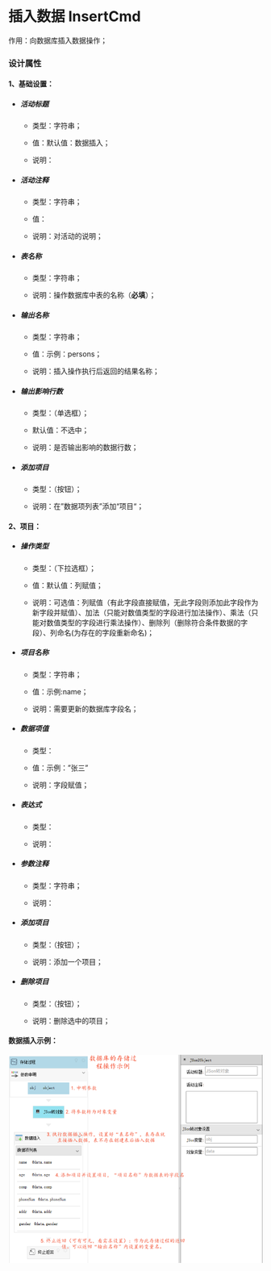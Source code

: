 # 插入数据 InsertCmd

作用：向数据库插入数据操作；

### 设计属性

#### 1、基础设置：

* ##### 活动标题

  * 类型：字符串；

  * 值：默认值：数据插入；

  * 说明：
* ##### 活动注释

  * 类型：字符串；

  * 值：

  * 说明：对活动的说明；
* ##### 表名称

  * 类型：字符串；

  * 说明：操作数据库中表的名称（**必填**）；
* ##### 输出名称

  * 类型：字符串；

  * 值：示例：persons；

  * 说明：插入操作执行后返回的结果名称；
* ##### 输出影响行数

  * 类型：（单选框）；

  * 默认值：不选中；

  * 说明：是否输出影响的数据行数；
* ##### 添加项目

  * 类型：（按钮）；

  * 说明：在”数据项列表”添加“项目“；

#### 2、项目：

* ##### 操作类型

  * 类型：（下拉选框）；

  * 值：默认值：列赋值；

  * 说明：可选值：列赋值（有此字段直接赋值，无此字段则添加此字段作为新字段并赋值）、加法（只能对数值类型的字段进行加法操作）、乘法（只能对数值类型的字段进行乘法操作）、删除列（删除符合条件数据的字段）、列命名\(为存在的字段重新命名\)；
* ##### 项目名称

  * 类型：字符串；

  * 值：示例:name；

  * 说明：需要更新的数据库字段名；
* ##### 数据项值

  * 类型：

  * 值：示例：”张三”

  * 说明：字段赋值；
* ##### 表达式

  * 类型：

  * 说明：
* ##### 参数注释

  * 类型：字符串；

  * 说明：
* ##### 添加项目

  * 类型：（按钮）；

  * 说明：添加一个项目；
* ##### 删除项目

  * 类型：（按钮）；

  * 说明：删除选中的项目；

#### 数据插入示例：

![](/assets/insertcmd01.png)

